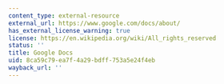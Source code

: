 ```yaml
---
content_type: external-resource
external_url: https://www.google.com/docs/about/
has_external_license_warning: true
license: https://en.wikipedia.org/wiki/All_rights_reserved
status: ''
title: Google Docs
uid: 8ca59c79-ea7f-4a29-bdff-753a5e24f4eb
wayback_url: ''
---
```

